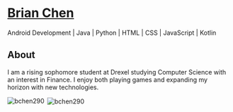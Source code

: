 # <a href="https://www.linkedin.com/in/bchen290/">Brian Chen</a>

Android Development | Java | Python | HTML | CSS | JavaScript | Kotlin

## About
I am a rising sophomore student at Drexel studying Computer Science with an interest in Finance. I enjoy both playing games and expanding my horizon with new technologies.

<p><img align="left" src="https://github-readme-stats.vercel.app/api/top-langs/?username=bchen290&layout=compact&hide=html" alt="bchen290" /></p>

<p>&nbsp;<img align="center" src="https://github-readme-stats.vercel.app/api?username=bchen290&show_icons=true" alt="bchen290" /></p>
